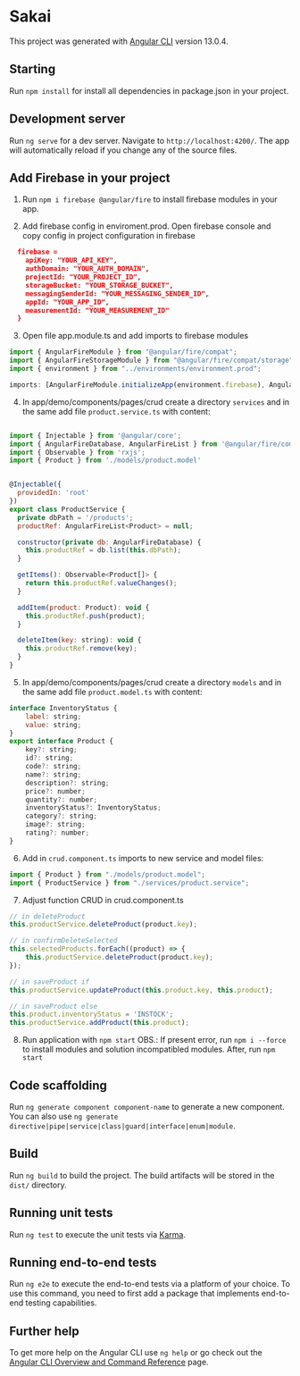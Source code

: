 # Sakai

This project was generated with [Angular CLI](https://github.com/angular/angular-cli) version 13.0.4.

## Starting

Run `npm install` for install all dependencies in package.json in your project.

## Development server

Run `ng serve` for a dev server. Navigate to `http://localhost:4200/`. The app will automatically reload if you change any of the source files.

## Add Firebase in your project

1. Run `npm i firebase @angular/fire` to install firebase modules in your app.

2. Add firebase config in enviroment.prod. Open firebase console and copy config in project configuration in firebase

```json
  firebase =
    apiKey: "YOUR_API_KEY",
    authDomain: "YOUR_AUTH_DOMAIN",
    projectId: "YOUR_PROJECT_ID",
    storageBucket: "YOUR_STORAGE_BUCKET",
    messagingSenderId: "YOUR_MESSAGING_SENDER_ID",
    appId: "YOUR_APP_ID",
    measurementId: "YOUR_MEASUREMENT_ID"
  }
```

3. Open file app.module.ts and add imports to firebase modules

```javascript
import { AngularFireModule } from "@angular/fire/compat";
import { AngularFireStorageModule } from "@angular/fire/compat/storage";
import { environment } from "../environments/environment.prod";

imports: [AngularFireModule.initializeApp(environment.firebase), AngularFireStorageModule];
```

4. In app/demo/components/pages/crud create a directory `services` and in the same add file `product.service.ts` with content:

```javascript

import { Injectable } from '@angular/core';
import { AngularFireDatabase, AngularFireList } from '@angular/fire/compat/database';
import { Observable } from 'rxjs';
import { Product } from './models/product.model'


@Injectable({
  providedIn: 'root'
})
export class ProductService {
  private dbPath = '/products';
  productRef: AngularFireList<Product> = null;

  constructor(private db: AngularFireDatabase) {
    this.productRef = db.list(this.dbPath);
  }

  getItems(): Observable<Product[]> {
    return this.productRef.valueChanges();
  }

  addItem(product: Product): void {
    this.productRef.push(product);
  }

  deleteItem(key: string): void {
    this.productRef.remove(key);
  }
}

```

5. In app/demo/components/pages/crud create a directory `models` and in the same add file `product.model.ts` with content:

```javascript
interface InventoryStatus {
    label: string;
    value: string;
}
export interface Product {
    key?: string;
    id?: string;
    code?: string;
    name?: string;
    description?: string;
    price?: number;
    quantity?: number;
    inventoryStatus?: InventoryStatus;
    category?: string;
    image?: string;
    rating?: number;
}
```

6. Add in `crud.component.ts` imports to new service and model files:

```javascript
import { Product } from "./models/product.model";
import { ProductService } from "./services/product.service";
```

7. Adjust function CRUD in crud.component.ts

```javascript
// in deleteProduct
this.productService.deleteProduct(product.key);

// in confirmDeleteSelected
this.selectedProducts.forEach((product) => {
    this.productService.deleteProduct(product.key);
});

// in saveProduct if
this.productService.updateProduct(this.product.key, this.product);

// in saveProduct else
this.product.inventoryStatus = 'INSTOCK';
this.productService.addProduct(this.product);
```

8. Run application with `npm start` OBS.: If present error, run `npm i --force` to install modules and solution incompatibled modules. After, run `npm start`

## Code scaffolding

Run `ng generate component component-name` to generate a new component. You can also use `ng generate directive|pipe|service|class|guard|interface|enum|module`.

## Build

Run `ng build` to build the project. The build artifacts will be stored in the `dist/` directory.

## Running unit tests

Run `ng test` to execute the unit tests via [Karma](https://karma-runner.github.io).

## Running end-to-end tests

Run `ng e2e` to execute the end-to-end tests via a platform of your choice. To use this command, you need to first add a package that implements end-to-end testing capabilities.

## Further help

To get more help on the Angular CLI use `ng help` or go check out the [Angular CLI Overview and Command Reference](https://angular.io/cli) page.
